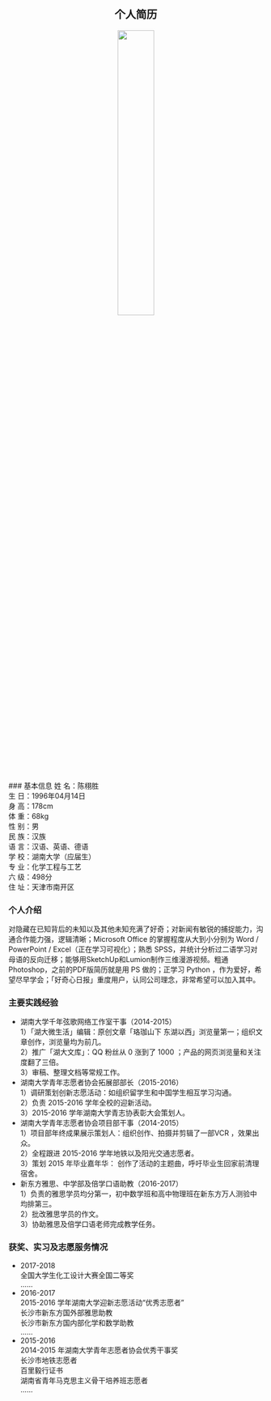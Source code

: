 ## <center>个人简历</center>
<div align="center"><img width="38%" height="38%" src="http://imglf5.nosdn.127.net/img/OGYxeTlwajZyc2Z6SjVVbUtKY1NVNGFyVnlMYjc3Nk8wWDZkYnlTclFYcnl5MHdlbmFjejF3PT0.jpg?imageView&thumbnail=2000y2666&type=jpg&quality=96&stripmeta=0&type=jpg"/></div>
### 基本信息
姓 名：陈栩胜<br />
生 日：1996年04月14日<br />
身 高：178cm<br />
体 重：68kg<br />
性 别：男<br />
民 族：汉族<br />
语 言：汉语、英语、德语<br />
学 校：湖南大学（应届生）<br />
专 业：化学工程与工艺<br />
六 级：498分<br />
住 址：天津市南开区<br />

### 个人介绍
对隐藏在已知背后的未知以及其他未知充满了好奇；对新闻有敏锐的捕捉能力，沟通合作能力强，逻辑清晰；Microsoft Office 的掌握程度从大到小分别为 Word /  PowerPoint /  Excel（正在学习可视化）；熟悉 SPSS，并统计分析过二语学习对母语的反向迁移；能够用SketchUp和Lumion制作三维漫游视频。粗通Photoshop，之前的PDF版简历就是用 PS 做的；正学习 Python ，作为爱好，希望尽早学会；「好奇心日报」重度用户，认同公司理念，非常希望可以加入其中。

### 主要实践经验
* 湖南大学千年弦歌网络工作室干事（2014-2015）<br />
1）「湖大微生活」编辑：原创文章「珞珈山下 东湖以西」浏览量第一；组织文章创作，浏览量均为前几。<br />
2）推广「湖大文库」：QQ 粉丝从 0 涨到了 1000  ；产品的网页浏览量和关注度翻了三倍。<br />
3）审稿、整理文档等常规工作。<br />
* 湖南大学青年志愿者协会拓展部部长（2015-2016）<br />
1）调研策划创新志愿活动：如组织留学生和中国学生相互学习沟通。<br />
2）负责 2015-2016 学年全校的迎新活动。<br />
3）2015-2016 学年湖南大学青志协表彰大会策划人。<br />
* 湖南大学青年志愿者协会项目部干事（2014-2015）<br />
1）项目部年终成果展示策划人：组织创作、拍摄并剪辑了一部VCR ，效果出众。<br />
2）全程跟进 2015-2016 学年地铁以及阳光交通志愿者。<br />
3）策划 2015 年毕业嘉年华： 创作了活动的主题曲，呼吁毕业生回家前清理宿舍。<br />
* 新东方雅思、中学部及倍学口语助教（2016-2017）<br />
1）负责的雅思学员均分第一，初中数学班和高中物理班在新东方万人测验中均排第三。<br />
2）批改雅思学员的作文。<br />
3）协助雅思及倍学口语老师完成教学任务。<br />

### 获奖、实习及志愿服务情况
* 2017-2018 <br />
全国大学生化工设计大赛全国二等奖<br />
......<br />
* 2016-2017 <br />
2015-2016 学年湖南大学迎新志愿活动“优秀志愿者”<br />
长沙市新东方国外部雅思助教<br />
长沙市新东方国内部化学和数学助教<br />
......<br />
* 2015-2016 <br />
2014-2015 年湖南大学青年志愿者协会优秀干事奖<br />
长沙市地铁志愿者<br />
百里毅行证书<br />
湖南省青年马克思主义骨干培养班志愿者<br />
......<br />
